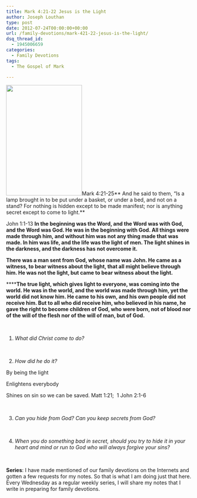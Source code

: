 ```yaml
---
title: Mark 4:21-22 Jesus is the Light
author: Joseph Louthan
type: post
date: 2012-07-24T00:00:00+00:00
url: /family-devotions/mark-421-22-jesus-is-the-light/
dsq_thread_id:
  - 1945006659
categories:
  - Family Devotions
tags:
  - The Gospel of Mark

---
```

[<img class="alignright size-medium wp-image-1175" title="129-jesus-christ-light-of-the-world" alt="" src="https://i2.wp.com/theologic.us/wp-content/uploads/2012/10/129-jesus-christ-light-of-the-world.jpg?resize=206%2C300" width="206" height="300" srcset="https://i2.wp.com/theologic.us/wp-content/uploads/2012/10/129-jesus-christ-light-of-the-world.jpg?resize=206%2C300 206w, https://i2.wp.com/theologic.us/wp-content/uploads/2012/10/129-jesus-christ-light-of-the-world.jpg?w=248 248w" sizes="(max-width: 206px) 100vw, 206px" data-recalc-dims="1" />][1]Mark 4:21-25** And he said to them, “Is a lamp brought in to be put under a basket, or under a bed, and not on a stand? For nothing is hidden except to be made manifest; nor is anything secret except to come to light.**

John 1:1-13 **In the beginning was the Word, and the Word was with God, and the Word was God. He was in the beginning with God. All things were made through him, and without him was not any thing made that was made. In him was life, and the life was the light of men. The light shines in the darkness, and the darkness has not overcome it.**
  
 **There was a man sent from God, whose name was John. He came as a witness, to bear witness about the light, that all might believe through him. He was not the light, but came to bear witness about the light.**

******The true light, which gives light to everyone, was coming into the world. He was in the world, and the world was made through him, yet the world did not know him. He came to his own, and his own people did not receive him. But to all who did receive him, who believed in his name, he gave the right to become children of God, who were born, not of blood nor of the will of the flesh nor of the will of man, but of God.**

&nbsp;

1. _What did Christ come to do?_

&nbsp;

2. _How did he do it?_

By being the light

Enlightens everybody

Shines on sin so we can be saved. Matt 1:21;  1 John 2:1-6

&nbsp;

3. _Can you hide from God? Can you keep secrets from God?_

&nbsp;

4. _When you do something bad in secret, should you try to hide it in your heart and mind or run to God who will always forgive your sins?_

&nbsp;

**Series**: I have made mentioned of our family devotions on the Internets and gotten a few requests for my notes. So that is what I am doing just that here. Every Wednesday as a regular weekly series, I will share my notes that I write in preparing for family devotions.

 [1]: https://i2.wp.com/theologic.us/wp-content/uploads/2012/10/129-jesus-christ-light-of-the-world.jpg